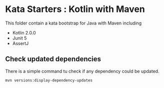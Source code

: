 # Kata Starters : Kotlin with Maven

This folder contain a kata bootstrap for Java with Maven including

- Kotlin 2.0.0
- Junit 5
- AssertJ

## Check updated dependencies

There is a simple command tu check if any dependency could be updated.

```shell
mvn versions:display-dependency-updates
```
